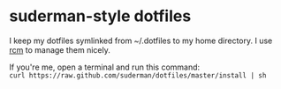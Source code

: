 suderman-style dotfiles
=======================

I keep my dotfiles symlinked from ~/.dotfiles to my home directory. I
use [rcm](https://github.com/thoughtbot/rcm) to manage them nicely.  

If you're me, open a terminal and run this command:  
`curl https://raw.github.com/suderman/dotfiles/master/install | sh`

